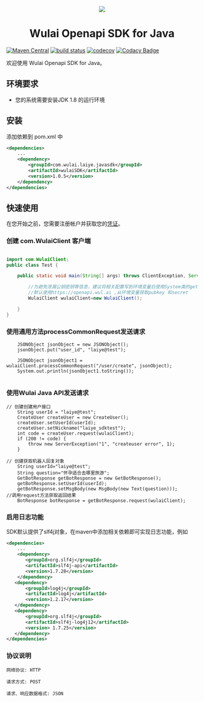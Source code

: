 
<p align="center">
	<a href="https://www.laiye.com"><img src="https://www.laiye.com/static/official-website/logo.png"></a>
</p>

<h1 align="center">Wulai Openapi SDK for Java</h1>

<p align="center">

[![Maven Central](https://img.shields.io/maven-central/v/com.laiye.wulai.javasdk/wulaiSDK.svg?label=Maven%20Central)](https://search.maven.org/search?q=g:%22com.laiye.wulai.javasdk%22%20AND%20a:%22wulaiSDK%22)
[![build status](https://travis-ci.org/laiye-ai/wulai-openapi-sdk-java.svg?branch=develop)](https://travis-ci.org/laiye-ai/wulai-openapi-sdk-java)
[![codecov](https://codecov.io/gh/zuiyuqingfeng/wulai-openapi-sdk-java/branch/master/graph/badge.svg)](https://codecov.io/gh/zuiyuqingfeng/wulai-openapi-sdk-java)
[![Codacy Badge](https://api.codacy.com/project/badge/Grade/7f135c2b356542fb86de1a96fe16ffa4)](https://www.codacy.com/manual/zuiyuqingfeng/wulai-openapi-sdk-java?utm_source=github.com&amp;utm_medium=referral&amp;utm_content=zuiyuqingfeng/wulai-openapi-sdk-java&amp;utm_campaign=Badge_Grade)

</p>

欢迎使用 Wulai Openapi SDK for Java。

## 环境要求
- 您的系统需要安装JDK 1.8 的运行环境 

## 安装
添加依赖到 pom.xml 中
```xml
<dependencies>
    ...
    <dependency>
        <groupId>com.wulai.laiye.javasdk</groupId>
        <artifactId>wulaiSDK</artifactId>
        <version>1.0.5</version>
    </dependency>
</dependencies>
```

## 快速使用
在您开始之前，您需要注册帐户并获取您的[凭证](https://openapi.wul.ai/docs/latest/saas.openapi.v2/openapi.v2.html#section/%E9%89%B4%E6%9D%83%E8%AE%A4%E8%AF%81)。

### 创建 com.WulaiClient 客户端
```java

import com.WulaiClient;
public class Test {

    public static void main(String[] args) throws ClientException, ServerException {

        //为避免泄漏公钥密钥等信息，建议将相关配置写到环境变量后使用System类的getenv方法获取环境变量。
        //默认使用https://openapi.wul.ai ,从环境变量获取pubkey 和secret
        WulaiClient wulaiClient=new WulaiClient();

    }
}

```

### 使用通用方法processCommonRequest发送请求
```
    JSONObject jsonObject = new JSONObject();
    jsonObject.put("user_id", "laiye@test");

    JSONObject jsonObject1 = wulaiClient.processCommonRequest("/user/create", jsonObject);
    System.out.println(jsonObject1.toString());
        
```
### 使用Wulai Java API发送请求
```
// 创建创建用户接口
    String userId = "laiye@test";
    CreateUser createUser = new CreateUser();
    createUser.setUserId(userId);
    createUser.setNickname("laiye_sdktest");
    int code = createUser.request(wulaiClient);
    if (200 != code) {
        throw new ServerException("1", "createuser error", 1);
    }
    
// 创建获取机器人回复对象
    String userId="laiye@test";
    String question="怀孕适合去哪里旅游";
    GetBotResponse getBotResponse = new GetBotResponse();
    getBotResponse.setUserId(userId);
    getBotResponse.setMsgBody(new MsgBody(new Text(question)));
//调用request方法获取返回结果        
    BotResponse botResponse = getBotResponse.request(wulaiClient);
```
### 启用日志功能
SDK默认提供了slf4j对象，在maven中添加相关依赖即可实现日志功能，例如
```xml
<dependencies>
    ...
    <dependency>
       <groupId>org.slf4j</groupId>
       <artifactId>slf4j-api</artifactId>
       <version>1.7.28</version>
    </dependency>
   <dependency>
       <groupId>log4j</groupId>
       <artifactId>log4j</artifactId>
       <version>1.2.17</version>
   </dependency>
   <dependency>
       <groupId>org.slf4j</groupId>
       <artifactId>slf4j-log4j12</artifactId>
       <version> 1.7.25</version>
   </dependency>
</dependencies>
```


### 协议说明
```text
网络协议: HTTP

请求方式: POST

请求、响应数据格式: JSON
```

